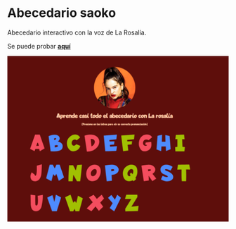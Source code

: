 # Abecedario saoko

Abecedario interactivo con la voz de La Rosalía.

Se puede probar [**aquí**](https://lucasvelazquez.github.io/abecedariosaoko/)

![Preview](https://github.com/LucasVelazquez/abecedariosaoko/blob/main/preview.PNG?raw=true)

